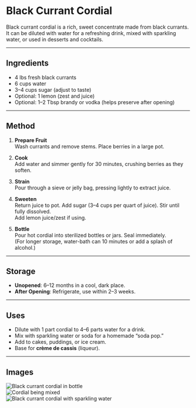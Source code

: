 # Black Currant Cordial

Black currant cordial is a rich, sweet concentrate made from black currants. It can be diluted with water for a refreshing drink, mixed with sparkling water, or used in desserts and cocktails.

---

## Ingredients
- 4 lbs fresh black currants
- 6 cups water
- 3–4 cups sugar (adjust to taste)
- Optional: 1 lemon (zest and juice)
- Optional: 1–2 Tbsp brandy or vodka (helps preserve after opening)

---

## Method
1. **Prepare Fruit**  
   Wash currants and remove stems. Place berries in a large pot.

2. **Cook**  
   Add water and simmer gently for 30 minutes, crushing berries as they soften.

3. **Strain**  
   Pour through a sieve or jelly bag, pressing lightly to extract juice.

4. **Sweeten**  
   Return juice to pot. Add sugar (3–4 cups per quart of juice). Stir until fully dissolved.  
   Add lemon juice/zest if using.

5. **Bottle**  
   Pour hot cordial into sterilized bottles or jars. Seal immediately.  
   (For longer storage, water-bath can 10 minutes or add a splash of alcohol.)

---

## Storage
- **Unopened**: 6–12 months in a cool, dark place.  
- **After Opening**: Refrigerate, use within 2–3 weeks.  

---

## Uses
- Dilute with 1 part cordial to 4–6 parts water for a drink.  
- Mix with sparkling water or soda for a homemade “soda pop.”  
- Add to cakes, puddings, or ice cream.  
- Base for **crème de cassis** (liqueur).  

---

## Images
![Black currant cordial in bottle](images/black-currant-cordial-bottle.jpg)  
![Cordial being mixed](images/black-currant-cordial-mix.jpg)  
![Black currant cordial with sparkling water](images/black-currant-cordial-serve.jpg)  
